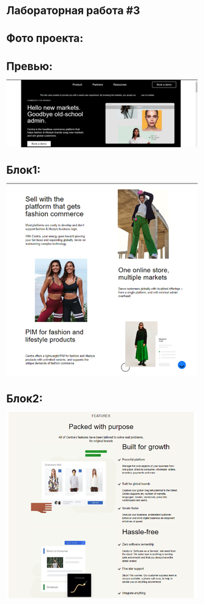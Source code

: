 # Лабораторная работа #3

# Фото проекта:
# Превью:
![](projectImages/Снимок.PNG)
# Блок1:
![](projectImages/Снимок1.PNG)
# Блок2:
![](projectImages/Снимок3.PNG)